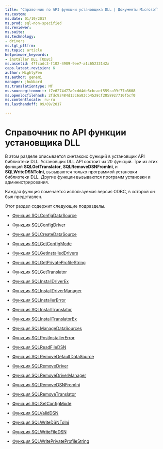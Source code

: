 ```yaml
---
title: "Справочник по API функции установщика DLL | Документы Microsoft"
ms.custom: 
ms.date: 01/19/2017
ms.prod: sql-non-specified
ms.reviewer: 
ms.suite: 
ms.technology:
- drivers
ms.tgt_pltfrm: 
ms.topic: article
helpviewer_keywords:
- installer DLL [ODBC]
ms.assetid: 47fcadc3-f102-4989-9ee7-a1c65233142a
caps.latest.revision: 6
author: MightyPen
ms.author: genemi
manager: jhubbard
ms.translationtype: MT
ms.sourcegitcommit: f7e6274d77a9cdd4de6cbcaef559ca99f77b3608
ms.openlocfilehash: 2fdc92484d13c6a83cb4528cf2858927710f5cf0
ms.contentlocale: ru-ru
ms.lasthandoff: 09/09/2017

---
```

# <a name="installer-dll-api-reference-function"></a>Справочник по API функции установщика DLL
В этом разделе описывается синтаксис функций в установщик API библиотеки DLL. Установщик DLL API состоит из 20 функций. Три из этих функций **SQLGetTranslator**, **SQLRemoveDSNFromIni**, и **SQLWriteDSNToIni**, вызываются только программой установки библиотеки DLL. Другие функции вызываются программ установки и администрирования.  
  
 Каждая функция помечается используемая версия ODBC, в которой он был представлен.  
  
 Этот раздел содержит следующие подразделы.  
  
-   [Функция SQLConfigDataSource](../../../odbc/reference/syntax/sqlconfigdatasource-function.md)  
  
-   [Функция SQLConfigDriver](../../../odbc/reference/syntax/sqlconfigdriver-function.md)  
  
-   [Функция SQLCreateDataSource](../../../odbc/reference/syntax/sqlcreatedatasource-function.md)  
  
-   [Функция SQLGetConfigMode](../../../odbc/reference/syntax/sqlgetconfigmode-function.md)  
  
-   [Функция SQLGetInstalledDrivers](../../../odbc/reference/syntax/sqlgetinstalleddrivers-function.md)  
  
-   [Функция SQLGetPrivateProfileString](../../../odbc/reference/syntax/sqlgetprivateprofilestring-function.md)  
  
-   [Функция SQLGetTranslator](../../../odbc/reference/syntax/sqlgettranslator-function.md)  
  
-   [Функция SQLInstallDriverEx](../../../odbc/reference/syntax/sqlinstalldriverex-function.md)  
  
-   [Функция SQLInstallDriverManager](../../../odbc/reference/syntax/sqlinstalldrivermanager-function.md)  
  
-   [Функция SQLInstallerError](../../../odbc/reference/syntax/sqlinstallererror-function.md)  
  
-   [Функция SQLInstallTranslator](../../../odbc/reference/syntax/sqlinstalltranslator-function.md)  
  
-   [Функция SQLInstallTranslatorEx](../../../odbc/reference/syntax/sqlinstalltranslatorex-function.md)  
  
-   [Функция SQLManageDataSources](../../../odbc/reference/syntax/sqlmanagedatasources.md)  
  
-   [Функция SQLPostInstallerError](../../../odbc/reference/syntax/sqlpostinstallererror-function.md)  
  
-   [Функция SQLReadFileDSN](../../../odbc/reference/syntax/sqlreadfiledsn-function.md)  
  
-   [Функция SQLRemoveDefaultDataSource](../../../odbc/reference/syntax/sqlremovedefaultdatasource-function.md)  
  
-   [Функция SQLRemoveDriver](../../../odbc/reference/syntax/sqlremovedriver-function.md)  
  
-   [Функция SQLRemoveDriverManager](../../../odbc/reference/syntax/sqlremovedrivermanager-function.md)  
  
-   [Функция SQLRemoveDSNFromIni](../../../odbc/reference/syntax/sqlremovedsnfromini-function.md)  
  
-   [Функция SQLRemoveTranslator](../../../odbc/reference/syntax/sqlremovetranslator-function.md)  
  
-   [Функция SQLSetConfigMode](../../../odbc/reference/syntax/sqlsetconfigmode-function.md)  
  
-   [Функция SQLValidDSN](../../../odbc/reference/syntax/sqlvaliddsn-function.md)  
  
-   [Функция SQLWriteDSNToIni](../../../odbc/reference/syntax/sqlwritedsntoini-function.md)  
  
-   [Функция SQLWriteFileDSN](../../../odbc/reference/syntax/sqlwritefiledsn-function.md)  
  
-   [Функция SQLWritePrivateProfileString](../../../odbc/reference/syntax/sqlwriteprivateprofilestring-function.md)
